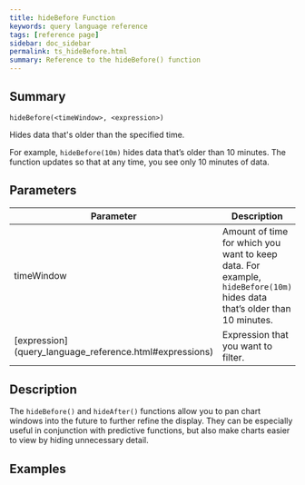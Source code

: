 ```yaml
---
title: hideBefore Function
keywords: query language reference
tags: [reference page]
sidebar: doc_sidebar
permalink: ts_hideBefore.html
summary: Reference to the hideBefore() function
---
```

## Summary
```
hideBefore(<timeWindow>, <expression>)
```
Hides data that's older than the specified time.

For example, `hideBefore(10m)` hides data that’s older than 10 minutes. The function updates so that at any time, you see only 10 minutes of data.

## Parameters
<table>
<tbody>
<thead>
<tr><th width="20%">Parameter</th><th width="80%">Description</th></tr>
</thead>
<tr>
<td>timeWindow</td>
<td>Amount of time for which you want to keep data. For example, <code>hideBefore(10m)</code> hides data that’s older than 10 minutes. </td></tr>
<tr>
<td markdown="span"> [expression](query_language_reference.html#expressions)</td>
<td>Expression that you want to filter.</td>
</tr>
</tbody>
</table>

## Description

The `hideBefore()` and `hideAfter()` functions allow you to  pan chart windows into the future to further refine the display. They can be especially useful in conjunction with predictive functions, but also make charts easier to view by hiding unnecessary detail. 

## Examples
